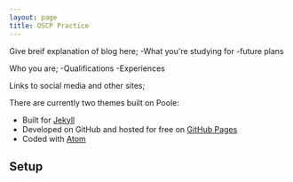```yaml
---
layout: page
title: OSCP Practice
---
```


Give breif explanation of blog here;
-What you're studying for
-future plans

Who you are;
-Qualifications
-Experiences

Links to social media and other sites;

There are currently two themes built on Poole:
* Built for [Jekyll](https://jekyllrb.com)
* Developed on GitHub and hosted for free on [GitHub Pages](https://pages.github.com)
* Coded with [Atom](https://atom.io)

## Setup

